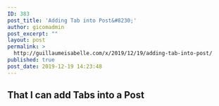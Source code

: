 ```yaml
---
ID: 383
post_title: 'Adding Tab into Post&#8230;'
author: gicomadmin
post_excerpt: ""
layout: post
permalink: >
  http://guillaumeisabelle.com/x/2019/12/19/adding-tab-into-post/
published: true
post_date: 2019-12-19 14:23:48
---
```

<!-- wp:heading -->

## That I can add Tabs into a Post

<!-- /wp:heading -->